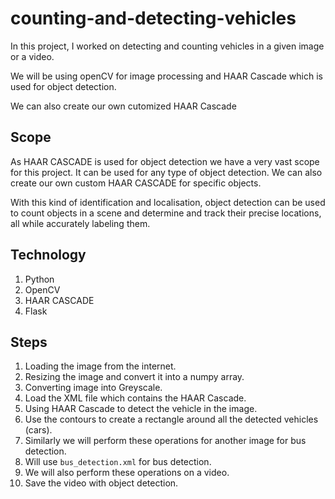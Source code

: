 # counting-and-detecting-vehicles
In this project, I worked on detecting and counting vehicles in a given image or a video.

We will be using openCV for image processing and HAAR Cascade which is used for object detection. 

We can also create our own cutomized HAAR Cascade

## Scope
As HAAR CASCADE is used for object detection we have a very vast scope for this project. It can be used for any type of object detection. We can also create our own custom HAAR CASCADE for specific objects.  

With this kind of identification and localisation, object detection can be used to count objects in a scene and determine and track their precise locations, all while accurately labeling them.

## Technology
1. Python
2. OpenCV
3. HAAR CASCADE
4. Flask

## Steps
1. Loading the image from the internet.
2. Resizing the image and convert it into a numpy array. 
3. Converting image into Greyscale. 
4. Load the XML file which contains the HAAR Cascade. 
5. Using HAAR Cascade to detect the vehicle in the image.
6. Use the contours to create a rectangle around all the detected vehicles (cars).
7. Similarly we will perform these operations for another image for bus detection. 
8. Will use `bus_detection.xml` for bus detection.
9. We will also perform these operations on a video. 
10. Save the video with object detection.
